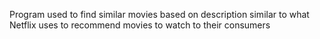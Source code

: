 Program used to find similar movies based on description similar to what Netflix uses to recommend movies to watch to their consumers
